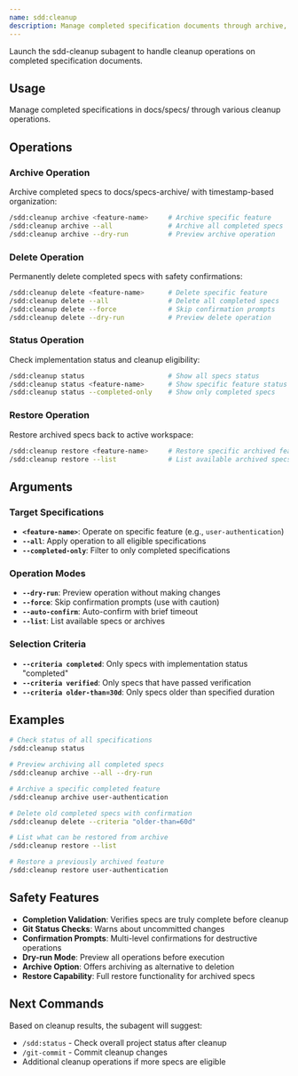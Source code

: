 ```yaml
---
name: sdd:cleanup
description: Manage completed specification documents through archive, delete, and status operations
---
```


Launch the sdd-cleanup subagent to handle cleanup operations on completed specification documents.

## Usage

Manage completed specifications in docs/specs/ through various cleanup operations.

## Operations

### Archive Operation
Archive completed specs to docs/specs-archive/ with timestamp-based organization:

```bash
/sdd:cleanup archive <feature-name>     # Archive specific feature
/sdd:cleanup archive --all              # Archive all completed specs
/sdd:cleanup archive --dry-run          # Preview archive operation
```

### Delete Operation
Permanently delete completed specs with safety confirmations:

```bash
/sdd:cleanup delete <feature-name>      # Delete specific feature
/sdd:cleanup delete --all               # Delete all completed specs
/sdd:cleanup delete --force             # Skip confirmation prompts
/sdd:cleanup delete --dry-run           # Preview delete operation
```

### Status Operation
Check implementation status and cleanup eligibility:

```bash
/sdd:cleanup status                     # Show all specs status
/sdd:cleanup status <feature-name>      # Show specific feature status
/sdd:cleanup status --completed-only    # Show only completed specs
```

### Restore Operation
Restore archived specs back to active workspace:

```bash
/sdd:cleanup restore <feature-name>     # Restore specific archived feature
/sdd:cleanup restore --list             # List available archived specs
```

## Arguments

### Target Specifications
- **`<feature-name>`**: Operate on specific feature (e.g., `user-authentication`)
- **`--all`**: Apply operation to all eligible specifications
- **`--completed-only`**: Filter to only completed specifications

### Operation Modes
- **`--dry-run`**: Preview operation without making changes
- **`--force`**: Skip confirmation prompts (use with caution)
- **`--auto-confirm`**: Auto-confirm with brief timeout
- **`--list`**: List available specs or archives

### Selection Criteria
- **`--criteria completed`**: Only specs with implementation status "completed"
- **`--criteria verified`**: Only specs that have passed verification
- **`--criteria older-than=30d`**: Only specs older than specified duration

## Examples

```bash
# Check status of all specifications
/sdd:cleanup status

# Preview archiving all completed specs
/sdd:cleanup archive --all --dry-run

# Archive a specific completed feature
/sdd:cleanup archive user-authentication

# Delete old completed specs with confirmation
/sdd:cleanup delete --criteria "older-than=60d"

# List what can be restored from archive
/sdd:cleanup restore --list

# Restore a previously archived feature
/sdd:cleanup restore user-authentication
```

## Safety Features

- **Completion Validation**: Verifies specs are truly complete before cleanup
- **Git Status Checks**: Warns about uncommitted changes
- **Confirmation Prompts**: Multi-level confirmations for destructive operations
- **Dry-run Mode**: Preview all operations before execution
- **Archive Option**: Offers archiving as alternative to deletion
- **Restore Capability**: Full restore functionality for archived specs

## Next Commands

Based on cleanup results, the subagent will suggest:
- `/sdd:status` - Check overall project status after cleanup
- `/git-commit` - Commit cleanup changes
- Additional cleanup operations if more specs are eligible